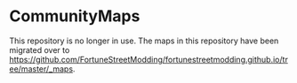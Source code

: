 # CommunityMaps

This repository is no longer in use. The maps in this repository have been migrated over to https://github.com/FortuneStreetModding/fortunestreetmodding.github.io/tree/master/_maps.
